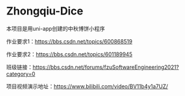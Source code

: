# Zhongqiu-Dice
本项目是用uni-app创建的中秋博饼小程序

作业要求1：https://bbs.csdn.net/topics/600868519

作业要求2：https://bbs.csdn.net/topics/601189945

班级链接：https://bbs.csdn.net/forums/fzuSoftwareEngineering2021?category=0

项目视频演示地址：https://www.bilibili.com/video/BV11b4y1a7UZ/
